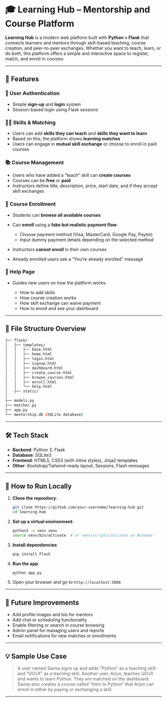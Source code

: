 
# 🎓 Learning Hub – Mentorship and Course Platform

**Learning Hub** is a modern web platform built with **Python + Flask** that connects learners and mentors through skill-based teaching, course creation, and peer-to-peer exchanges. Whether you want to teach, learn, or do both, this platform offers a simple and interactive space to register, match, and enroll in courses.

---

## 🌟 Features

### 🔐 User Authentication

* Simple **sign-up** and **login** system
* Session-based login using Flask sessions

### 🧑‍🏫 Skills & Matching

* Users can add **skills they can teach** and **skills they want to learn**
* Based on this, the platform shows **learning matches**
* Users can engage in **mutual skill exchange** or choose to enroll in paid courses

### 📚 Course Management

* Users who have added a “teach” skill can **create courses**
* Courses can be **free** or **paid**
* Instructors define title, description, price, start date, and if they accept skill exchanges

### 🛒 Course Enrollment

* Students can **browse all available courses**
* Can **enroll** using a **fake but realistic payment flow**:

  * Choose payment method (Visa, MasterCard, Google Pay, Paytm)
  * Input dummy payment details depending on the selected method
* Instructors **cannot enroll** in their own courses
* Already enrolled users see a “You’re already enrolled” message

### 💬 Help Page

* Guides new users on how the platform works:

  * How to add skills
  * How course creation works
  * How skill exchange can waive payment
  * How to enroll and see your dashboard

---

## 📂 File Structure Overview

```bash
├── flask/
│   ├── templates/
│   │   ├── base.html
│   │   ├── home.html
│   │   ├── login.html
│   │   ├── signup.html
│   │   ├── dashboard.html
│   │   ├── create_course.html
│   │   ├── browse_courses.html
│   │   ├── enroll.html
│   │   └── help.html
│   ├── static/ 
│
├── models.py
├── matcher.py
├── app.py
└── mentorship.db (SQLite database)
```

---

## 🛠️ Tech Stack

* **Backend**: Python 3, Flask
* **Database**: SQLite3
* **Frontend**: HTML5, CSS3 (with inline styles), Jinja2 templates
* **Other**: Bootstrap/Tailwind-ready layout, Sessions, Flash messages

---

## 🧪 How to Run Locally

1. **Clone the repository**:

   ```bash
   git clone https://github.com/your-username/learning-hub.git
   cd learning-hub
   ```

2. **Set up a virtual environment**:

   ```bash
   python3 -m venv venv
   source venv/bin/activate  # or venv\Scripts\activate on Windows
   ```

3. **Install dependencies**:

   ```bash
   pip install Flask
   ```

4. **Run the app**:

   ```bash
   python app.py
   ```

5. Open your browser and go to `http://localhost:5000`

---

## 🔮 Future Improvements

* Add profile images and bio for mentors
* Add chat or scheduling functionality
* Enable filtering or search in course browsing
* Admin panel for managing users and reports
* Email notifications for new matches or enrollments

---

## 💡 Sample Use Case

> A user named Samia signs up and adds “Python” as a teaching skill and “UI/UX” as a learning skill.
> Another user, Arjun, teaches UI/UX and wants to learn Python.
> They are matched on the dashboard.
> Samia also creates a course called “Intro to Python” that Arjun can enroll in either by paying or exchanging a skill.

---
